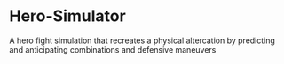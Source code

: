 # Hero-Simulator
A hero fight simulation that recreates a physical altercation by predicting and anticipating combinations and defensive maneuvers 
